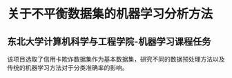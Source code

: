 # 关于不平衡数据集的机器学习分析方法
## 东北大学计算机科学与工程学院-机器学习课程任务

该项目选取了信用卡欺诈数据集作为基本数据集，研究不同的数据预处理方法以及传统的机器学习方法对于分类准确率的影响。
